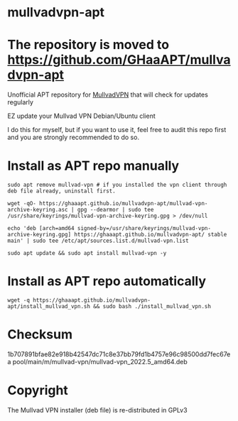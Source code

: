 # mullvadvpn-apt
# The repository is moved to https://github.com/GHaaAPT/mullvadvpn-apt
Unofficial APT repository for [MullvadVPN](https://github.com/mullvad/mullvadvpn-app) that will check for updates regularly

EZ update your Mullvad VPN Debian/Ubuntu client

I do this for myself, but if you want to use it, feel free to audit this repo first and you are strongly recommended to do so.

# Install as APT repo manually
```shell
sudo apt remove mullvad-vpn # if you installed the vpn client through deb file already, uninstall first.
```
```shell
wget -qO- https://ghaaapt.github.io/mullvadvpn-apt/mullvad-vpn-archive-keyring.asc | gpg --dearmor | sudo tee /usr/share/keyrings/mullvad-vpn-archive-keyring.gpg > /dev/null
```
```shell
echo 'deb [arch=amd64 signed-by=/usr/share/keyrings/mullvad-vpn-archive-keyring.gpg] https://ghaaapt.github.io/mullvadvpn-apt/ stable main' | sudo tee /etc/apt/sources.list.d/mullvad-vpn.list
```
```shell
sudo apt update && sudo apt install mullvad-vpn -y
```

# Install as APT repo automatically
```shell
wget -q https://ghaaapt.github.io/mullvadvpn-apt/install_mullvad_vpn.sh && sudo bash ./install_mullvad_vpn.sh
```

# Checksum
1b707891bfae82e918b42547dc71c8e37bb79fd1b4757e96c98500dd7fec67ea  pool/main/m/mullvad-vpn/mullvad-vpn_2022.5_amd64.deb

# Copyright
The Mullvad VPN installer (deb file) is re-distributed in GPLv3
